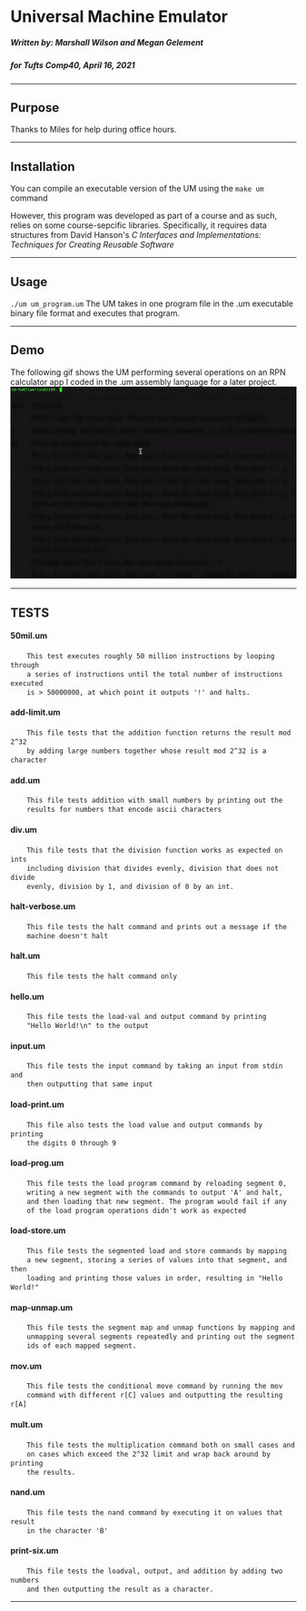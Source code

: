 # Universal Machine Emulator

##### Written by: Marshall Wilson and Megan Gelement 
##### for Tufts Comp40, April 16, 2021

* * * * * * * * * * * * * * * * * * * * * * * * * * * * * * * * * * * * * * * * 

## Purpose
Thanks to Miles for help during office hours. 

* * * * * * * * * * * * * * * * * * * * * * * * * * * * * * * * * * * * * * * * 

## Installation

You can compile an executable version of the UM using the `make um` command

However, this program was developed as part of a course and as such, relies on some course-sepcific libraries. Specifically, it requires data structures from David Hanson's <em>C Interfaces and Implementations: Techniques for Creating Reusable Software</em>

* * * * * * * * * * * * * * * * * * * * * * * * * * * * * * * * * * * * * * * * 

## Usage

`./um um_program.um`
The UM takes in one program file in the .um executable binary file format and executes that program. 

* * * * * * * * * * * * * * * * * * * * * * * * * * * * * * * * * * * * * * * * 

## Demo
The following gif shows the UM performing several operations on an RPN calculator app I coded in the .um assembly language for a later project. 
![UM Demo](https://github.com/Marshall-Wilson/UM-Emulator/blob/main/um-demo.gif)

* * * * * * * * * * * * * * * * * * * * * * * * * * * * * * * * * * * * * * * * 

## TESTS 
#### 50mil.um 
        This test executes roughly 50 million instructions by looping through 
        a series of instructions until the total number of instructions executed
        is > 50000000, at which point it outputs '!' and halts. 
        
#### add-limit.um
        This file tests that the addition function returns the result mod 2^32
        by adding large numbers together whose result mod 2^32 is a character

#### add.um
        This file tests addition with small numbers by printing out the 
        results for numbers that encode ascii characters 

#### div.um
        This file tests that the division function works as expected on ints
        including division that divides evenly, division that does not divide 
        evenly, division by 1, and division of 0 by an int.

#### halt-verbose.um
        This file tests the halt command and prints out a message if the 
        machine doesn't halt 
        
#### halt.um
        This file tests the halt command only 
        
#### hello.um
        This file tests the load-val and output command by printing 
        "Hello World!\n" to the output 

#### input.um 
        This file tests the input command by taking an input from stdin and 
        then outputting that same input 

#### load-print.um
        This file also tests the load value and output commands by printing 
        the digits 0 through 9
        
#### load-prog.um
        This file tests the load program command by reloading segment 0, 
        writing a new segment with the commands to output 'A' and halt, 
        and then loading that new segment. The program would fail if any 
        of the load program operations didn't work as expected 
        
#### load-store.um
        This file tests the segmented load and store commands by mapping 
        a new segment, storing a series of values into that segment, and then 
        loading and printing those values in order, resulting in "Hello World!"

#### map-unmap.um
        This file tests the segment map and unmap functions by mapping and 
        unmapping several segments repeatedly and printing out the segment 
        ids of each mapped segment. 

#### mov.um
        This file tests the conditional move command by running the mov 
        command with different r[C] values and outputting the resulting r[A]
        
#### mult.um
        This file tests the multiplication command both on small cases and 
        on cases which exceed the 2^32 limit and wrap back around by printing 
        the results. 

#### nand.um
        This file tests the nand command by executing it on values that result 
        in the character 'B'

#### print-six.um
        This file tests the loadval, output, and addition by adding two numbers
        and then outputting the result as a character. 


* * * * * * * * * * * * * * * * * * * * * * * * * * * * * * * * * * * * * * * * 
